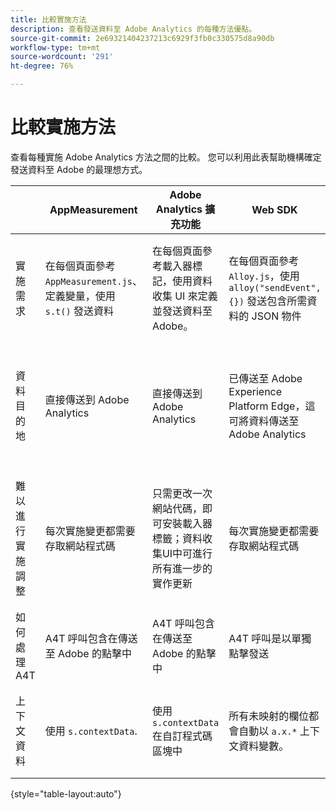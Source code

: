 ```yaml
---
title: 比較實施方法
description: 查看發送資料至 Adobe Analytics 的每種方法優點。
source-git-commit: 2e69321404237213c6929f3fb0c330575d8a90db
workflow-type: tm+mt
source-wordcount: '291'
ht-degree: 76%

---
```


# 比較實施方法

查看每種實施 Adobe Analytics 方法之間的比較。 您可以利用此表幫助機構確定發送資料至 Adobe 的最理想方式。

|  | AppMeasurement | Adobe Analytics 擴充功能 | Web SDK | 網頁 SDK 擴充功能 |
| --- | --- | --- | --- | --- |
| 實施需求 | 在每個頁面參考 `AppMeasurement.js`、定義變量，使用 `s.t()` 發送資料 | 在每個頁面參考載入器標記，使用資料收集 UI 來定義並發送資料至 Adobe。 | 在每個頁面參考 `Alloy.js`，使用 `alloy("sendEvent",{})` 發送包含所需資料的 JSON 物件 | 在每個頁面參考載入器標記，使用資料收集 UI 來確定 JSON 物件並傳送資料 |
| 資料目的地 | 直接傳送到 Adobe Analytics | 直接傳送到 Adobe Analytics | 已傳送至 Adobe Experience Platform Edge，這可將資料傳送至 Adobe Analytics | 已傳送至 Adobe Experience Platform Edge，這可將資料傳送至 Adobe Analytics |
| 難以進行實施調整 | 每次實施變更都需要存取網站程式碼 | 只需更改一次網站代碼，即可安裝載入器標籤；資料收集UI中可進行所有進一步的實作更新 | 每次實施變更都需要存取網站程式碼 | 只需更改一次網站代碼，即可安裝載入器標籤；資料收集UI中可進行所有進一步的實作更新 |
| 如何處理 A4T | A4T 呼叫包含在傳送至 Adobe 的點擊中 | A4T 呼叫包含在傳送至 Adobe 的點擊中 | A4T 呼叫是以單獨點擊發送 | A4T 呼叫是以單獨點擊發送 |
| 上下文資料 | 使用 `s.contextData`. | 使用 `s.contextData` 在自訂程式碼區塊中 | 所有未映射的欄位都會自動以 `a.x.*` 上下文資料變數。 | 所有未映射的欄位都會自動以 `a.x.*` 上下文資料變數。 |

{style="table-layout:auto"}
